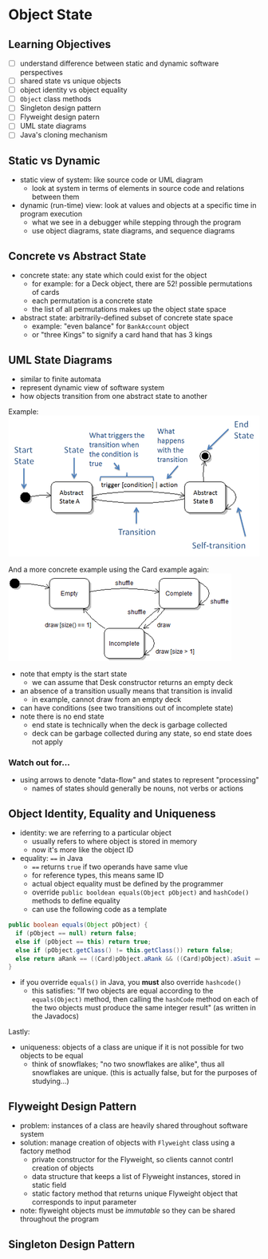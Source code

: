 # Object State

## Learning Objectives
- [ ] understand difference between static and dynamic software perspectives
- [ ] shared state vs unique objects
- [ ] object identity vs object equality
- [ ] `Object` class methods
- [ ] Singleton design pattern
- [ ] Flyweight design patern
- [ ] UML state diagrams
- [ ] Java's cloning mechanism

## Static vs Dynamic
- static view of system: like source code or UML diagram
  - look at system in terms of elements in source code and relations between them
- dynamic (run-time) view: look at values and objects at a specific time in program execution
  - what we see in a debugger while stepping through the program
  - use object diagrams, state diagrams, and sequence diagrams

## Concrete vs Abstract State
- concrete state: any state which could exist for the object
  - for example: for a Deck object, there are 52! possible permutations of cards
  - each permutation is a concrete state
  - the list of all permutations makes up the object state space
- abstract state: arbitrarily-defined subset of concrete state space
  - example: "even balance" for `BankAccount` object
  - or "three Kings" to signify a card hand that has 3 kings

## UML State Diagrams
- similar to finite automata
- represent dynamic view of software system
- how objects transition from one abstract state to another

Example:
![state diagram](images/m03-stateDiagram.png)

And a more concrete example using the Card example again:
![state diagram cards](images/m03-stateDiagramCards.png)

- note that empty is the start state
  - we can assume that Desk constructor returns an empty deck
- an absence of a transition usually means that transition is invalid
  - in example, cannot draw from an empty deck
- can have conditions (see two transitions out of incomplete state)
- note there is no end state
  - end state is technically when the deck is garbage collected
  - deck can be garbage collected during any state, so end state does not apply

### Watch out for...
- using arrows to denote "data-flow" and states to represent "processing"
  - names of states should generally be nouns, not verbs or actions

## Object Identity, Equality and Uniqueness
- identity: we are referring to a particular object
  - usually refers to where object is stored in memory
  - now it's more like the object ID
- equality: `==` in Java
  - `==` returns `true` if two operands have same vlue
  - for reference types, this means same ID
  - actual object equality must be defined by the programmer
  - override `public booldean equals(Object pObject)` and `hashCode()` methods to define equality
  - can use the following code as a template

```java
public boolean equals(Object pObject) {
  if (pObject == null) return false;
  else if (pObject == this) return true;
  else if (pObject.getClass() != this.getClass()) return false;
  else return aRank == ((Card)pObject.aRank && ((Card)pObject).aSuit == aSuit;
}
```

- if you override `equals()` in Java, you **must** also override `hashcode()`
  - this satisfies: "If two objects are equal according to the `equals(Object)` method, then calling the `hashCode` method on each of the two objects must produce the same integer result" (as written in the Javadocs)

Lastly:
- uniqueness: objects of a class are unique if it is not possible for two objects to be equal
  - think of snowflakes; "no two snowflakes are alike", thus all snowflakes are unique. (this is actually false, but for the purposes of studying...)

## Flyweight Design Pattern
- problem: instances of a class are heavily shared throughout software system
- solution: manage creation of objects with `Flyweight` class using a factory method
  - private constructor for the Flyweight, so clients cannot contrl creation of objects
  - data structure that keeps a list of Flyweight instances, stored in static field
  - static factory method that returns unique Flyweight object that corresponds to input parameter
- note: flyweight objects must be _immutable_ so they can be shared throughout the program

## Singleton Design Pattern


